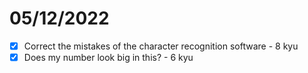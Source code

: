 # 05/12/2022

- [x] Correct the mistakes of the character recognition software - 8 kyu
- [x] Does my number look big in this? - 6 kyu
